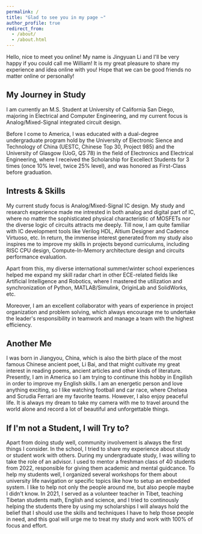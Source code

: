 ```yaml
---
permalink: /
title: "Glad to see you in my page ~"
author_profile: true
redirect_from: 
  - /about/
  - /about.html
---
```


Hello, nice to meet you online! My name is Jingyuan Li and I'll be very happy if you could call me William! It is my great pleasure to share my experience and idea online with you! Hope that we can be good friends no matter online or personally!

My Journey in Study
------
I am currently an M.S. Student at University of California San Diego, majoring in Electrical and Computer Engineering, and my current focus is Analog/Mixed-Signal integrated circuit design. 

Before I come to America, I was educated with a dual-degree undergraduate program hold by the University of Electronic Sience and Technology of China (UESTC, Chinese Top 30, Project 985) and the University of Glasgow (UoG, QS 78) in the field of Electronics and Electrical Engineering, where I received the Scholarship for Excellect Students for 3 times (once 10% level, twice 25% level), and was honored as First-Class before graduation.

Intrests & Skills
------
My current study focus is Analog/Mixed-Signal IC design. My study and research experience made me intrested in both analog and digital part of IC, where no matter the sophisticated physical characteristic of MOSFETs nor the diverse logic of circuits attracts me deeply. Till now, I am quite familiar with IC development tools like Verilog HDL, Altium Designer and Cadence Virtuoso, etc. In return, the immense interest generated from my study also inspires me to improve my skills in projects beyond curriculums, including RISC CPU design, Compute-In-Memory architecture design and circuits performance evaluation.

Apart from this, my diverse international summer/winter school experiences helped me expand my skill radar chart in other ECE-related fields like Artificial Intelligence and Robotics, where I mastered the utilization and synchronization of Python, MATLAB/Simulink, OriginLab and SolidWorks, etc.

Moreover, I am an excellent collaborator with years of experience in project organization and problem solving, which always encourage me to undertake the leader's responsibility in teamwork and manage a team with the highest efficiency.

Another Me
------
I was born in Jiangyou, China, which is also the birth place of the most famous Chinese ancient poet, Li Bai, and that might cultivate my  great interest in reading poems, ancient articles and other kinds of literature. Presently, I am in America so I am trying to continune this hobby in Engilish in order to improve my English skills. I am an energetic person and love anything exciting, so I like watching football and car race, where Chelsea and Scrudia Ferrari are my favorite teams. However, I also enjoy peaceful life. It is always my dream to take my camera with me to travel around the world alone and record a lot of beautiful and unforgettable things.

If I'm not a Student, I will Try to?
------
Apart from doing study well, community involvement is always the first things I consider. In the school, I tried to share my experience about study or student work with others. During my undergraduate study, I was willing to take the role of an advisor. I used to mentor a freshman class of 40 students from 2022, responsible for giving them academic and mental guidcance. To help my students well, I organized several workshops for them about university life navigation or specific topics like how to setup an embedded system. I like to help not only the people around me, but also people maybe I didn't know. In 2021, I served as a volunteer teacher in Tibet, teaching Tibetan students math, English and science, and I tried to continously helping the students there by using my scholarships I will always hold the belief that I should use the skills and techniques I have to help those people in need, and this goal will urge me to treat my study and work with 100% of focus and effort.